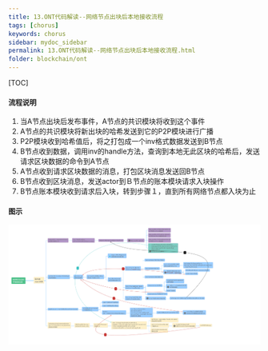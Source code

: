 ```yaml
---
title: 13.ONT代码解读--网络节点出块后本地接收流程
tags: [chorus]
keywords: chorus
sidebar: mydoc_sidebar
permalink: 13.ONT代码解读--网络节点出块后本地接收流程.html
folder: blockchain/ont
---
```

[TOC]
#### 流程说明
1. 当A节点出块后发布事件，A节点的共识模块将收到这个事件
2. A节点的共识模块将新出块的哈希发送到它的P2P模块进行广播
3. P2P模块收到哈希值后，将之打包成一个inv格式数据发送到B节点
4. B节点收到数据，调用inv的handle方法，查询到本地无此区块的哈希后，发送请求区块数据的命令到A节点
5. A节点收到请求区块数据的消息，打包区块消息发送回B节点
6. B节点收到区块消息，发送actor到Ｂ节点的账本模块请求入块操作
7. B节点账本模块收到请求后入块，转到步骤１，直到所有网络节点都入块为止
#### 图示

![13-1](./lib/images/blockchain/ont/13-1.png)
